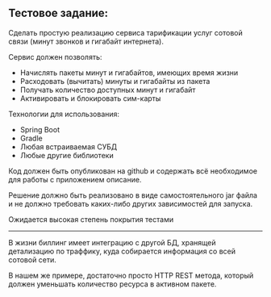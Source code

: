 ## Тестовое задание: 

Сделать простую реализацию сервиса тарификации услуг сотовой связи (минут звонков и гигабайт интернета).

Сервис должен позволять:

* Начислять пакеты минут и гигабайтов, имеющих время жизни
* Расходовать (вычитать) минуты и гигабайты из пакета
* Получать количество доступных минут и гигабайт
* Активировать и блокировать сим-карты

 

Технологии для использования:

* Spring Boot
* Gradle
* Любая встраиваемая СУБД
* Любые другие библиотеки

 

Код должен быть опубликован на github и содержать всё необходимое для работы с приложением описание.

Решение должно быть реализовано в виде самостоятельного jar файла и не должно требовать каких-либо других зависимостей для запуска.

Ожидается высокая степень покрытия тестами

---
В жизни биллинг имеет интеграцию с другой БД, хранящей детализацию по траффику, куда собирается информация со всей сотовой сети.

В нашем же примере, достаточно просто HTTP REST метода, который должен уменьшать количество ресурса в активном пакете.